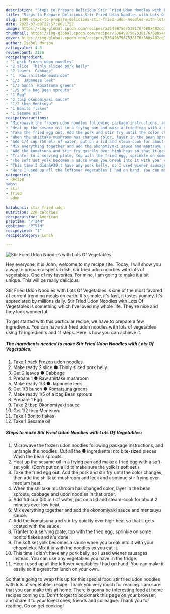 ```yaml
---
description: "Steps to Prepare Delicious Stir Fried Udon Noodles with Lots Of Vegetables"
title: "Steps to Prepare Delicious Stir Fried Udon Noodles with Lots Of Vegetables"
slug: 1400-steps-to-prepare-delicious-stir-fried-udon-noodles-with-lots-of-vegetables
date: 2022-07-09T22:57:00.175Z
image: https://img-global.cpcdn.com/recipes/5364987567538176/680x482cq70/stir-fried-udon-noodles-with-lots-of-vegetables-recipe-main-photo.jpg
thumbnail: https://img-global.cpcdn.com/recipes/5364987567538176/680x482cq70/stir-fried-udon-noodles-with-lots-of-vegetables-recipe-main-photo.jpg
cover: https://img-global.cpcdn.com/recipes/5364987567538176/680x482cq70/stir-fried-udon-noodles-with-lots-of-vegetables-recipe-main-photo.jpg
author: Isabel Morton
ratingvalue: 4.8
reviewcount: 2186
recipeingredient:
- "1 pack Frozen udon noodles"
- "2 slice  Thinly sliced pork belly"
- "2 leaves  Cabbage"
- "1  Raw shiitake mushroom"
- "1/3  Japanese leek"
- "1/3 bunch  Komatsuna greens"
- "1/5 of a bag Bean sprouts"
- "1 Egg"
- "2 tbsp Okonomiyaki sauce"
- "1/2 tbsp Mentsuyu"
- "1 Bonito flakes"
- "1 Sesame oil"
recipeinstructions:
- "Microwave the frozen udon noodles following package instructions, and untangle the noodles.   Cut all the ● ingredients into bite-sized pieces. Wash the bean sprouts."
- "Heat up the sesame oil in a frying pan and make a fried egg with a soft-set yolk. (Don&#39;t put on a lid to make sure the yolk is soft set.)"
- "Take the fried egg out. Add the pork and stir fry until the color changes, then add the shiitake mushroom and leek and continue stir frying over medium heat."
- "When the shiitake mushroom has changed color, layer in the bean sprouts, cabbage and udon noodles in that order."
- "Add 1/4 cup (50 ml) of water, put on a lid and steam-cook for about 2 minutes over low heat."
- "Mix everything together and add the okonomiyaki sauce and mentsuyu sauce."
- "Add the komatsuna and stir fry quickly over high heat so that it gets coated with the sauce."
- "Tranfer to a serving plate, top with the fried egg, sprinkle on some bonito flakes and it&#39;s done!"
- "The soft set yolk becomes a sauce when you break into it with your chopsticks. Mix it in with the noodles as you eat it."
- "This time I didn&#39;t have any pork belly, so I used wiener sausages instead.  You can use any vegetables you have in the fridge."
- "Here I used up all the leftover vegetables I had on hand. You can make it easily so it&#39;s great for lunch on your own."
categories:
- Recipe
tags:
- stir
- fried
- udon

katakunci: stir fried udon 
nutrition: 226 calories
recipecuisine: American
preptime: "PT24M"
cooktime: "PT51M"
recipeyield: "1"
recipecategory: Lunch

---
```



![Stir Fried Udon Noodles with Lots Of Vegetables](https://img-global.cpcdn.com/recipes/5364987567538176/680x482cq70/stir-fried-udon-noodles-with-lots-of-vegetables-recipe-main-photo.jpg)

Hey everyone, it is John, welcome to my recipe site. Today, I will show you a way to prepare a special dish, stir fried udon noodles with lots of vegetables. One of my favorites. For mine, I am going to make it a bit unique. This will be really delicious.

Stir Fried Udon Noodles with Lots Of Vegetables is one of the most favored of current trending meals on earth. It's simple, it's fast, it tastes yummy. It's appreciated by millions daily. Stir Fried Udon Noodles with Lots Of Vegetables is something which I've loved my whole life. They're nice and they look wonderful.




To get started with this particular recipe, we have to prepare a few ingredients. You can have stir fried udon noodles with lots of vegetables using 12 ingredients and 11 steps. Here is how you can achieve it.

<!--inarticleads1-->

##### The ingredients needed to make Stir Fried Udon Noodles with Lots Of Vegetables:

1. Take 1 pack Frozen udon noodles
1. Make ready 2 slice ● Thinly sliced pork belly
1. Get 2 leaves ● Cabbage
1. Prepare 1 ● Raw shiitake mushroom
1. Make ready 1/3 ● Japanese leek
1. Get 1/3 bunch ● Komatsuna greens
1. Make ready 1/5 of a bag Bean sprouts
1. Prepare 1 Egg
1. Take 2 tbsp Okonomiyaki sauce
1. Get 1/2 tbsp Mentsuyu
1. Take 1 Bonito flakes
1. Take 1 Sesame oil




<!--inarticleads2-->

##### Steps to make Stir Fried Udon Noodles with Lots Of Vegetables:

1. Microwave the frozen udon noodles following package instructions, and untangle the noodles.   Cut all the ● ingredients into bite-sized pieces. Wash the bean sprouts.
1. Heat up the sesame oil in a frying pan and make a fried egg with a soft-set yolk. (Don&#39;t put on a lid to make sure the yolk is soft set.)
1. Take the fried egg out. Add the pork and stir fry until the color changes, then add the shiitake mushroom and leek and continue stir frying over medium heat.
1. When the shiitake mushroom has changed color, layer in the bean sprouts, cabbage and udon noodles in that order.
1. Add 1/4 cup (50 ml) of water, put on a lid and steam-cook for about 2 minutes over low heat.
1. Mix everything together and add the okonomiyaki sauce and mentsuyu sauce.
1. Add the komatsuna and stir fry quickly over high heat so that it gets coated with the sauce.
1. Tranfer to a serving plate, top with the fried egg, sprinkle on some bonito flakes and it&#39;s done!
1. The soft set yolk becomes a sauce when you break into it with your chopsticks. Mix it in with the noodles as you eat it.
1. This time I didn&#39;t have any pork belly, so I used wiener sausages instead.  You can use any vegetables you have in the fridge.
1. Here I used up all the leftover vegetables I had on hand. You can make it easily so it&#39;s great for lunch on your own.




So that's going to wrap this up for this special food stir fried udon noodles with lots of vegetables recipe. Thank you very much for reading. I am sure that you can make this at home. There is gonna be interesting food at home recipes coming up. Don't forget to bookmark this page on your browser, and share it to your loved ones, friends and colleague. Thank you for reading. Go on get cooking!
